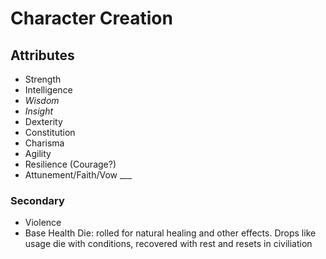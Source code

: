 # Character Creation

## Attributes

* Strength
* Intelligence
* _Wisdom_
* _Insight_
* Dexterity
* Constitution
* Charisma
* Agility
* Resilience (Courage?)
* Attunement/Faith/Vow ___

### Secondary

* Violence
* Base Health Die: rolled for natural healing and other effects.  Drops like usage die with conditions, recovered with rest and resets in civiliation
